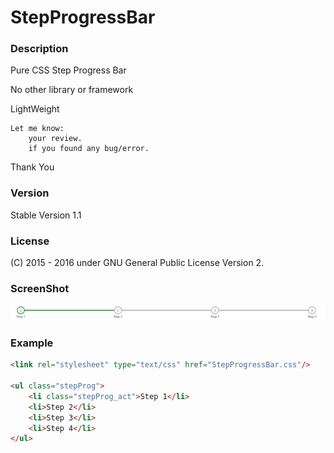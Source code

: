 # StepProgressBar

### Description
Pure CSS Step Progress Bar

No other library or framework

LightWeight

    Let me know:
        your review.
        if you found any bug/error.

Thank You

### Version 
Stable Version 1.1

### License
(C) 2015 - 2016
under GNU General Public License Version 2.

### ScreenShot
![Alt text](SCREENSHOT.png?raw=true "ScreenShot")

### Example
```html
<link rel="stylesheet" type="text/css" href="StepProgressBar.css"/>

<ul class="stepProg">
    <li class="stepProg_act">Step 1</li>
    <li>Step 2</li>
    <li>Step 3</li>
    <li>Step 4</li>
</ul>
```